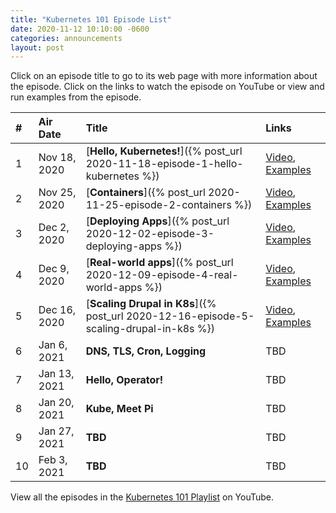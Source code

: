 ```yaml
---
title: "Kubernetes 101 Episode List"
date: 2020-11-12 10:10:00 -0600
categories: announcements
layout: post
---
```

Click on an episode title to go to its web page with more information about the episode. Click on the links to watch the episode on YouTube or view and run examples from the episode.

| # | Air Date | Title | Links |
| :--- | :--- | :--- | :--- |
| 1 | Nov 18, 2020 | [**Hello, Kubernetes!**]({% post_url 2020-11-18-episode-1-hello-kubernetes %}) | [Video](https://www.youtube.com/watch?v=IcslsH7OoYo), [Examples](https://github.com/geerlingguy/kubernetes-101/tree/master/episode-01) |
| 2 | Nov 25, 2020 | [**Containers**]({% post_url 2020-11-25-episode-2-containers %}) | [Video](https://www.youtube.com/watch?v=AHDrejEv0SM), [Examples](https://github.com/geerlingguy/kubernetes-101/blob/master/episode-02) |
| 3 | Dec 2, 2020 | [**Deploying Apps**]({% post_url 2020-12-02-episode-3-deploying-apps %}) | [Video](https://www.youtube.com/watch?v=nn9J9sWLj_w), [Examples](https://github.com/geerlingguy/kubernetes-101/blob/master/episode-03) |
| 4 | Dec 9, 2020 | [**Real-world apps**]({% post_url 2020-12-09-episode-4-real-world-apps %}) | [Video](https://www.youtube.com/watch?v=mrxA8g3w6ic), [Examples](https://github.com/geerlingguy/kubernetes-101/blob/master/episode-04) |
| 5 | Dec 16, 2020 | [**Scaling Drupal in K8s**]({% post_url 2020-12-16-episode-5-scaling-drupal-in-k8s %}) | [Video](https://www.youtube.com/watch?v=euZdS5b2siA), [Examples](https://github.com/geerlingguy/kubernetes-101/blob/master/episode-05) |
| 6 | Jan 6, 2021 | **DNS, TLS, Cron, Logging** | TBD |
| 7 | Jan 13, 2021 | **Hello, Operator!** | TBD |
| 8 | Jan 20, 2021 | **Kube, Meet Pi** | TBD |
| 9 | Jan 27, 2021 | **TBD** | TBD |
| 10 | Feb 3, 2021 | **TBD** | TBD |

View all the episodes in the [Kubernetes 101 Playlist](https://www.youtube.com/playlist?list=PL2_OBreMn7FoYmfx27iSwocotjiikS5BD) on YouTube.
